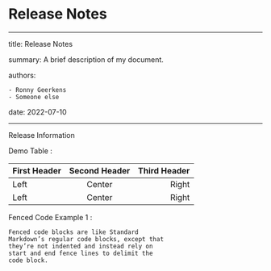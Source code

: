 # Release Notes

---
title: Release Notes

summary: A brief description of my document.

authors:

    - Ronny Geerkens
    - Someone else
date: 2022-07-10

---

Release Information

Demo Table :

First Header | Second Header | Third Header
:----------- |:-------------:| -----------:
Left         | Center        | Right
Left         | Center        | Right

Fenced Code Example 1 :

```
Fenced code blocks are like Standard
Markdown’s regular code blocks, except that
they’re not indented and instead rely on
start and end fence lines to delimit the
code block.
```

